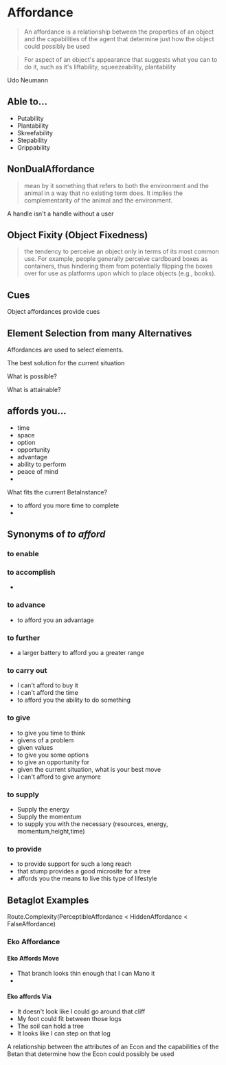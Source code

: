# Affordance

> An affordance is a relationship between the properties of an object and the capabilities of the agent that determine just how the object could possibly be used

> For aspect of an object's appearance that suggests what you can to do it, such as it's liftability, squeezeability, plantability

Udo Neumann

## Able to...

- Putability
- Plantability
- Skreefability
- Stepability
- Grippability

## NonDualAffordance

> mean by it something that refers to both the environment and the animal in a way that no existing term does. It implies the complementarity of the animal and the environment.

A handle isn't a handle without a user

## Object Fixity (Object Fixedness)

> the tendency to perceive an object only in terms of its most common use. For example, people generally perceive cardboard boxes as containers, thus hindering them from potentially flipping the boxes over for use as platforms upon which to place objects (e.g., books).

## Cues

Object affordances provide cues

## Element Selection from many Alternatives

Affordances are used to select elements.

The best solution for the current situation

What is possible?

What is attainable?

## affords you...

- time
- space
- option
- opportunity
- advantage
- ability to perform
- peace of mind
-

What fits the current BetaInstance?

- to afford you more time to complete
-

## Synonyms of *to afford*

### to enable

### to accomplish

-

### to advance

- to afford you an advantage

### to further

- a larger battery to afford you a greater range

### to carry out

- I can't afford to buy it
- I can't afford the time
- to afford you the ability to do something

### to give

- to give you time to think
- givens of a problem
- given values
- to give you some options
- to give an opportunity for
- given the current situation, what is your best move
- I can't afford to give anymore

### to supply

- Supply the energy
- Supply the momentum
- to supply you with the necessary (resources, energy, momentum,height,time)

### to provide

- to provide support for such a long reach
- that stump provides a good microsite for a tree
- affords you the means to live this type of lifestyle

## Betaglot Examples

Route.Complexity(PerceptibleAffordance < HiddenAffordance < FalseAffordance)

### Eko Affordance

#### Eko Affords Move

- That branch looks thin enough that I can Mano it
-

#### Eko affords Via

- It doesn't look like I could go around that cliff
- My foot could fit between those logs
- The soil can hold a tree
- It looks like I can step on that log

A relationship between the attributes of an Econ and the capabilities of the Betan that determine how the Econ could possibly be used
